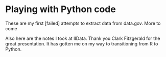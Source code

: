# Playing with Python code

These are my first [failed] attempts to extract data from data.gov. More to come

Also here are the notes I took at IIData. Thank you Clark Fitzgerald for the great presentation. It has gotten me on my way to transitioning from R to Python. 
